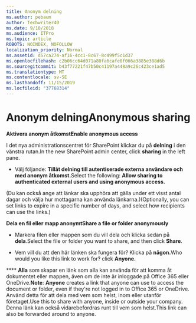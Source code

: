 ```yaml
---
title: Anonym delning
ms.author: pebaum
author: Techwriter40
ms.date: 9/18/2018
ms.audience: ITPro
ms.topic: article
ROBOTS: NOINDEX, NOFOLLOW
localization_priority: Normal
ms.assetid: d57ca274-af16-4cc1-8c67-8c499f5c1d37
ms.openlocfilehash: c2b06cc64d071a80fa6cafe0f066a3885e388d6b
ms.sourcegitcommit: b43f77221f47b50c41197a448a9c26c423ce1ad5
ms.translationtype: MT
ms.contentlocale: sv-SE
ms.lasthandoff: 11/15/2019
ms.locfileid: "37768314"
---
```

# <a name="anonymous-sharing"></a><span data-ttu-id="ea74f-102">Anonym delning</span><span class="sxs-lookup"><span data-stu-id="ea74f-102">Anonymous sharing</span></span>

 <span data-ttu-id="ea74f-103">**Aktivera anonym åtkomst**</span><span class="sxs-lookup"><span data-stu-id="ea74f-103">**Enable anonymous access**</span></span>
  
<span data-ttu-id="ea74f-104">I det nya administrationscentret för SharePoint klickar du på **delning** i den vänstra rutan.</span><span class="sxs-lookup"><span data-stu-id="ea74f-104">In the new SharePoint admin center, click **sharing** in the left pane.</span></span> 
  
- <span data-ttu-id="ea74f-105">Välj följande: **Tillåt delning till autentiserade externa användare och med anonym åtkomst.**</span><span class="sxs-lookup"><span data-stu-id="ea74f-105">Select the following: **Allow sharing to authenticated external users and using anonymous access.**</span></span>
  
<span data-ttu-id="ea74f-106">(Du kan också ange att länkar ska upphöra att gälla under ett visst antal dagar och välja hur mottagarna kan använda länkarna.)</span><span class="sxs-lookup"><span data-stu-id="ea74f-106">(Optionally, you can set links to expire in a specific number of days, and select how recipients can use the links.)</span></span>
    
 <span data-ttu-id="ea74f-107">**Dela en fil eller mapp anonymt**</span><span class="sxs-lookup"><span data-stu-id="ea74f-107">**Share a file or folder anonymously**</span></span>
  
- <span data-ttu-id="ea74f-108">Markera filen eller mappen som du vill dela och klicka sedan på **dela**.</span><span class="sxs-lookup"><span data-stu-id="ea74f-108">Select the file or folder you want to share, and then click **Share**.</span></span> 
    
- <span data-ttu-id="ea74f-109">Vem vill du att den här länken ska fungera för? Klicka på **någon.**</span><span class="sxs-lookup"><span data-stu-id="ea74f-109">Who would you like this link to work for? click **Anyone.**</span></span>
  
 <span data-ttu-id="ea74f-110">\*\*\*\* **Alla** som skapar en länk som alla kan använda för att komma åt dokumentet eller mappen, även om de inte är inloggade på Office 365 eller OneDrive.</span><span class="sxs-lookup"><span data-stu-id="ea74f-110">**Note**: **Anyone** creates a link that anyone can use to access the document or folder, even if they're not logged in to Office 365 or OneDrive.</span></span> <span data-ttu-id="ea74f-111">Använd detta för att dela med vem som helst, inom eller utanför företaget.</span><span class="sxs-lookup"><span data-stu-id="ea74f-111">Use this to share with anyone, inside or outside your company.</span></span> <span data-ttu-id="ea74f-112">Denna länk kan också vidarebefordras runt till vem som helst.</span><span class="sxs-lookup"><span data-stu-id="ea74f-112">This link can also be forwarded around to anyone.</span></span> 
    

